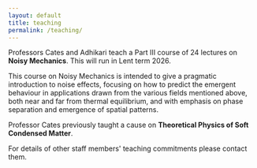 ```yaml
---
layout: default
title: teaching
permalink: /teaching/
---
```

Professors Cates and Adhikari teach a Part III course of 24 lectures on **Noisy Mechanics**. This will run in Lent term 2026.

This course on Noisy Mechanics is intended to give a pragmatic introduction to noise effects,
focusing on how to predict the emergent behaviour in applications drawn from the various
fields mentioned above, both near and far from thermal equilibrium, and with emphasis on
phase separation and emergence of spatial patterns.

Professor Cates previously taught a cause on **Theoretical Physics of Soft Condensed Matter**.

For details of other staff members' teaching commitments please contact them.